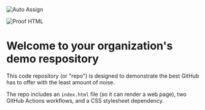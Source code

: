 ![Auto Assign](https://github.com/IVS-ADAS/demo-repository/actions/workflows/auto-assign.yml/badge.svg)

![Proof HTML](https://github.com/IVS-ADAS/demo-repository/actions/workflows/proof-html.yml/badge.svg)

# Welcome to your organization's demo respository
This code repository (or "repo") is designed to demonstrate the best GitHub has to offer with the least amount of noise.

The repo includes an `index.html` file (so it can render a web page), two GitHub Actions workflows, and a CSS stylesheet dependency.
